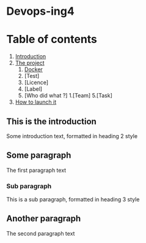 # Devops-ing4
# Table of contents
1. [Introduction](#introduction)
2. [The project](#theproject)
    1. [Docker](#subparagraph1)
    2. [Test]
    3. [Licence]
    4. [Label]
    5. [Who did what ?]
       1.[Team]
       5.[Task]
3. [How to launch it](#paragraph2)

## This is the introduction <a name="introduction"></a>
Some introduction text, formatted in heading 2 style

## Some paragraph <a name="theproject"></a>
The first paragraph text

### Sub paragraph <a name="subparagraph1"></a>
This is a sub paragraph, formatted in heading 3 style

## Another paragraph <a name="paragraph2"></a>
The second paragraph text
